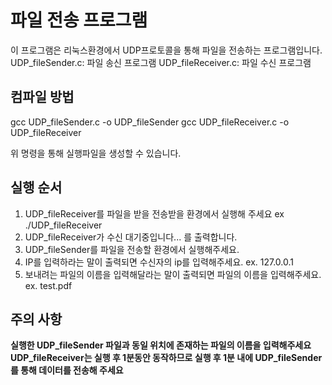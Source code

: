 # 파일 전송 프로그램

이 프로그램은 리눅스환경에서 UDP프로토콜을 통해 파일을 전송하는 프로그램입니다.
UDP_fileSender.c: 파일 송신 프로그램
UDP_fileReceiver.c: 파일 수신 프로그램

## 컴파일 방법
gcc UDP_fileSender.c -o UDP_fileSender
gcc UDP_fileReceiver.c -o UDP_fileReceiver

위 명령을 통해 실행파일을 생성할 수 있습니다.

## 실행 순서
1. UDP_fileReceiver를 파일을 받을 전송받을 환경에서 실행해 주세요 ex ./UDP_fileReceiver
2. UDP_fileReceiver가 수신 대기중입니다... 를 출력합니다.
3. UDP_fileSender를 파일을 전송할 환경에서 실행해주세요.
4. IP를 입력하라는 말이 출력되면 수신자의 ip를 입력해주세요. ex. 127.0.0.1
5. 보내려는 파일의 이름을 입력해달라는 말이 출력되면 파일의 이름을 입력해주세요. ex. test.pdf

## 주의 사항
**실행한 UDP_fileSender 파일과 동일 위치에 존재하는 파일의 이름을 입력해주세요**
**UDP_fileReceiver는 실행 후 1분동안 동작하므로 실행 후 1분 내에 UDP_fileSender를 통해 데이터를 전송해 주세요**


